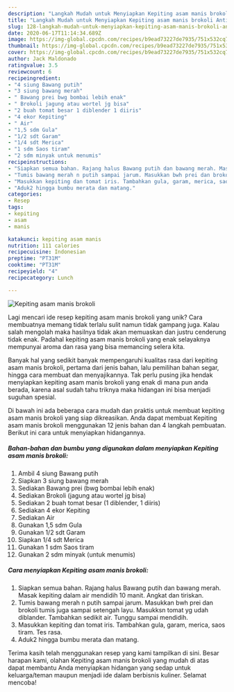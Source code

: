 ```yaml
---
description: "Langkah Mudah untuk Menyiapkan Kepiting asam manis brokoli Anti Gagal"
title: "Langkah Mudah untuk Menyiapkan Kepiting asam manis brokoli Anti Gagal"
slug: 128-langkah-mudah-untuk-menyiapkan-kepiting-asam-manis-brokoli-anti-gagal
date: 2020-06-17T11:14:34.689Z
image: https://img-global.cpcdn.com/recipes/b9ead73227de7935/751x532cq70/kepiting-asam-manis-brokoli-foto-resep-utama.jpg
thumbnail: https://img-global.cpcdn.com/recipes/b9ead73227de7935/751x532cq70/kepiting-asam-manis-brokoli-foto-resep-utama.jpg
cover: https://img-global.cpcdn.com/recipes/b9ead73227de7935/751x532cq70/kepiting-asam-manis-brokoli-foto-resep-utama.jpg
author: Jack Maldonado
ratingvalue: 3.5
reviewcount: 6
recipeingredient:
- "4 siung Bawang putih"
- "3 siung bawang merah"
- " Bawang prei bwg bombai lebih enak"
- " Brokoli jagung atau wortel jg bisa"
- "2 buah tomat besar 1 diblender 1 diiris"
- "4 ekor Kepiting"
- " Air"
- "1,5 sdm Gula"
- "1/2 sdt Garam"
- "1/4 sdt Merica"
- "1 sdm Saos tiram"
- "2 sdm minyak untuk menumis"
recipeinstructions:
- "Siapkan semua bahan. Rajang halus Bawang putih dan bawang merah. Masak kepiting dalam air mendidih 10 manit. Angkat dan tiriskan."
- "Tumis bawang merah n putih sampai jarum. Masukkan bwh prei dan brokoli tumis juga sampai setengah layu. Masukksn tomat yg udah diblander. Tambahkan sedikit air. Tunggu sampai mendidih."
- "Masukkan kepiting dan tomat iris. Tambahkan gula, garam, merica, saos tiram. Tes rasa."
- "Aduk2 hingga bumbu merata dan matang."
categories:
- Resep
tags:
- kepiting
- asam
- manis

katakunci: kepiting asam manis 
nutrition: 111 calories
recipecuisine: Indonesian
preptime: "PT31M"
cooktime: "PT31M"
recipeyield: "4"
recipecategory: Lunch

---
```



![Kepiting asam manis brokoli](https://img-global.cpcdn.com/recipes/b9ead73227de7935/751x532cq70/kepiting-asam-manis-brokoli-foto-resep-utama.jpg)

Lagi mencari ide resep kepiting asam manis brokoli yang unik? Cara membuatnya memang tidak terlalu sulit namun tidak gampang juga. Kalau salah mengolah maka hasilnya tidak akan memuaskan dan justru cenderung tidak enak. Padahal kepiting asam manis brokoli yang enak selayaknya mempunyai aroma dan rasa yang bisa memancing selera kita.

Banyak hal yang sedikit banyak mempengaruhi kualitas rasa dari kepiting asam manis brokoli, pertama dari jenis bahan, lalu pemilihan bahan segar, hingga cara membuat dan menyajikannya. Tak perlu pusing jika hendak menyiapkan kepiting asam manis brokoli yang enak di mana pun anda berada, karena asal sudah tahu triknya maka hidangan ini bisa menjadi suguhan spesial.




Di bawah ini ada beberapa cara mudah dan praktis untuk membuat kepiting asam manis brokoli yang siap dikreasikan. Anda dapat membuat Kepiting asam manis brokoli menggunakan 12 jenis bahan dan 4 langkah pembuatan. Berikut ini cara untuk menyiapkan hidangannya.

<!--inarticleads1-->

##### Bahan-bahan dan bumbu yang digunakan dalam menyiapkan Kepiting asam manis brokoli:

1. Ambil 4 siung Bawang putih
1. Siapkan 3 siung bawang merah
1. Sediakan  Bawang prei (bwg bombai lebih enak)
1. Sediakan  Brokoli (jagung atau wortel jg bisa)
1. Sediakan 2 buah tomat besar (1 diblender, 1 diiris)
1. Sediakan 4 ekor Kepiting
1. Sediakan  Air
1. Gunakan 1,5 sdm Gula
1. Gunakan 1/2 sdt Garam
1. Siapkan 1/4 sdt Merica
1. Gunakan 1 sdm Saos tiram
1. Gunakan 2 sdm minyak (untuk menumis)




<!--inarticleads2-->

##### Cara menyiapkan Kepiting asam manis brokoli:

1. Siapkan semua bahan. Rajang halus Bawang putih dan bawang merah. Masak kepiting dalam air mendidih 10 manit. Angkat dan tiriskan.
1. Tumis bawang merah n putih sampai jarum. Masukkan bwh prei dan brokoli tumis juga sampai setengah layu. Masukksn tomat yg udah diblander. Tambahkan sedikit air. Tunggu sampai mendidih.
1. Masukkan kepiting dan tomat iris. Tambahkan gula, garam, merica, saos tiram. Tes rasa.
1. Aduk2 hingga bumbu merata dan matang.




Terima kasih telah menggunakan resep yang kami tampilkan di sini. Besar harapan kami, olahan Kepiting asam manis brokoli yang mudah di atas dapat membantu Anda menyiapkan hidangan yang sedap untuk keluarga/teman maupun menjadi ide dalam berbisnis kuliner. Selamat mencoba!
